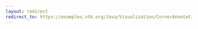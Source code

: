```yaml
---
layout: redirect
redirect_to: https://examples.vtk.org/Java/Visualization/CornerAnnotation/
---
```

